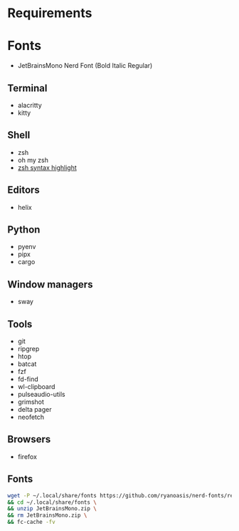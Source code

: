 # Requirements

# Fonts
- JetBrainsMono Nerd Font (Bold Italic Regular)

## Terminal
- alacritty
- kitty

## Shell
- zsh
- oh my zsh
- [zsh syntax highlight](https://github.com/zsh-users/zsh-syntax-highlighting/blob/master/INSTALL.md)

## Editors
- helix

## Python
- pyenv
- pipx
- cargo

## Window managers
- sway

## Tools
- git
- ripgrep
- htop
- batcat
- fzf
- fd-find
- wl-clipboard
- pulseaudio-utils
- grimshot
- delta pager
- neofetch

## Browsers
- firefox

## Fonts

```sh
wget -P ~/.local/share/fonts https://github.com/ryanoasis/nerd-fonts/releases/download/v3.0.2/JetBrainsMono.zip \
&& cd ~/.local/share/fonts \
&& unzip JetBrainsMono.zip \
&& rm JetBrainsMono.zip \
&& fc-cache -fv
```
